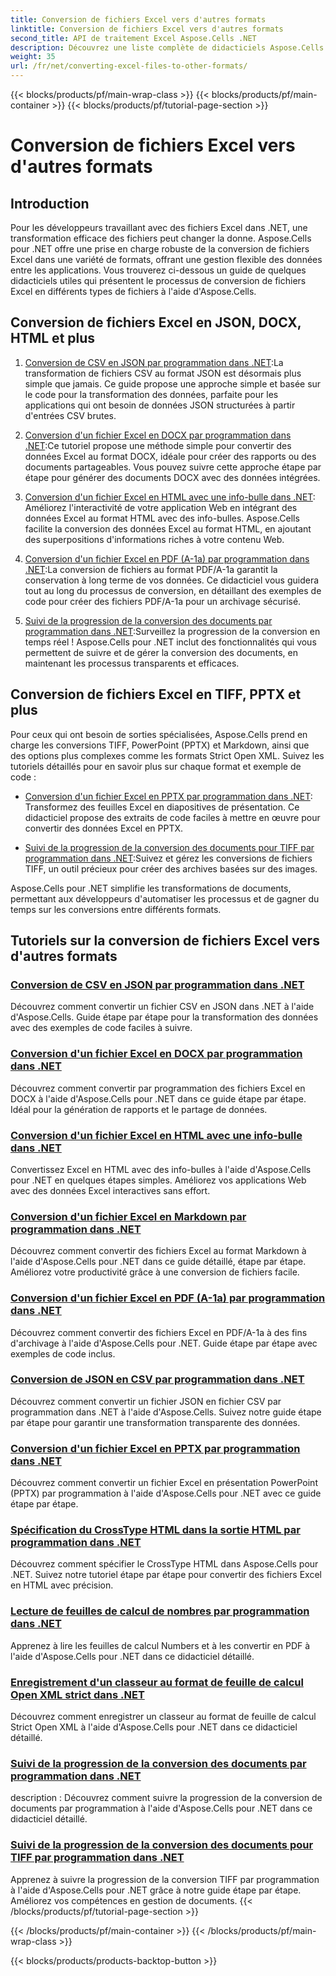```yaml
---
title: Conversion de fichiers Excel vers d'autres formats
linktitle: Conversion de fichiers Excel vers d'autres formats
second_title: API de traitement Excel Aspose.Cells .NET
description: Découvrez une liste complète de didacticiels Aspose.Cells pour .NET pour convertir des fichiers Excel dans des formats tels que JSON, DOCX, HTML, PDF, Markdown, etc.
weight: 35
url: /fr/net/converting-excel-files-to-other-formats/
---
```


{{< blocks/products/pf/main-wrap-class >}}
{{< blocks/products/pf/main-container >}}
{{< blocks/products/pf/tutorial-page-section >}}

# Conversion de fichiers Excel vers d'autres formats

## Introduction

Pour les développeurs travaillant avec des fichiers Excel dans .NET, une transformation efficace des fichiers peut changer la donne. Aspose.Cells pour .NET offre une prise en charge robuste de la conversion de fichiers Excel dans une variété de formats, offrant une gestion flexible des données entre les applications. Vous trouverez ci-dessous un guide de quelques didacticiels utiles qui présentent le processus de conversion de fichiers Excel en différents types de fichiers à l'aide d'Aspose.Cells.

## Conversion de fichiers Excel en JSON, DOCX, HTML et plus

1. [Conversion de CSV en JSON par programmation dans .NET](./converting-csv-to-json/):La transformation de fichiers CSV au format JSON est désormais plus simple que jamais. Ce guide propose une approche simple et basée sur le code pour la transformation des données, parfaite pour les applications qui ont besoin de données JSON structurées à partir d'entrées CSV brutes.

2. [Conversion d'un fichier Excel en DOCX par programmation dans .NET](./converting-excel-file-to-docx/):Ce tutoriel propose une méthode simple pour convertir des données Excel au format DOCX, idéale pour créer des rapports ou des documents partageables. Vous pouvez suivre cette approche étape par étape pour générer des documents DOCX avec des données intégrées.

3. [Conversion d'un fichier Excel en HTML avec une info-bulle dans .NET](./converting-excel-file-to-html-with-tooltip/): Améliorez l'interactivité de votre application Web en intégrant des données Excel au format HTML avec des info-bulles. Aspose.Cells facilite la conversion des données Excel au format HTML, en ajoutant des superpositions d'informations riches à votre contenu Web.

4. [Conversion d'un fichier Excel en PDF (A-1a) par programmation dans .NET](./converting-excel-file-to-pdf-a-1a/):La conversion de fichiers au format PDF/A-1a garantit la conservation à long terme de vos données. Ce didacticiel vous guidera tout au long du processus de conversion, en détaillant des exemples de code pour créer des fichiers PDF/A-1a pour un archivage sécurisé.

5. [Suivi de la progression de la conversion des documents par programmation dans .NET](./tracking-document-conversion-progress/):Surveillez la progression de la conversion en temps réel ! Aspose.Cells pour .NET inclut des fonctionnalités qui vous permettent de suivre et de gérer la conversion des documents, en maintenant les processus transparents et efficaces.

## Conversion de fichiers Excel en TIFF, PPTX et plus

Pour ceux qui ont besoin de sorties spécialisées, Aspose.Cells prend en charge les conversions TIFF, PowerPoint (PPTX) et Markdown, ainsi que des options plus complexes comme les formats Strict Open XML. Suivez les tutoriels détaillés pour en savoir plus sur chaque format et exemple de code :

- [Conversion d'un fichier Excel en PPTX par programmation dans .NET](./converting-excel-file-to-pptx/): Transformez des feuilles Excel en diapositives de présentation. Ce didacticiel propose des extraits de code faciles à mettre en œuvre pour convertir des données Excel en PPTX.

- [Suivi de la progression de la conversion des documents pour TIFF par programmation dans .NET](./tracking-document-conversion-progress-for-tiff/):Suivez et gérez les conversions de fichiers TIFF, un outil précieux pour créer des archives basées sur des images.

Aspose.Cells pour .NET simplifie les transformations de documents, permettant aux développeurs d'automatiser les processus et de gagner du temps sur les conversions entre différents formats.

## Tutoriels sur la conversion de fichiers Excel vers d'autres formats
### [Conversion de CSV en JSON par programmation dans .NET](./converting-csv-to-json/)
Découvrez comment convertir un fichier CSV en JSON dans .NET à l'aide d'Aspose.Cells. Guide étape par étape pour la transformation des données avec des exemples de code faciles à suivre.
### [Conversion d'un fichier Excel en DOCX par programmation dans .NET](./converting-excel-file-to-docx/)
Découvrez comment convertir par programmation des fichiers Excel en DOCX à l'aide d'Aspose.Cells pour .NET dans ce guide étape par étape. Idéal pour la génération de rapports et le partage de données.
### [Conversion d'un fichier Excel en HTML avec une info-bulle dans .NET](./converting-excel-file-to-html-with-tooltip/)
Convertissez Excel en HTML avec des info-bulles à l'aide d'Aspose.Cells pour .NET en quelques étapes simples. Améliorez vos applications Web avec des données Excel interactives sans effort.
### [Conversion d'un fichier Excel en Markdown par programmation dans .NET](./converting-excel-file-to-markdown/)
Découvrez comment convertir des fichiers Excel au format Markdown à l'aide d'Aspose.Cells pour .NET dans ce guide détaillé, étape par étape. Améliorez votre productivité grâce à une conversion de fichiers facile.
### [Conversion d'un fichier Excel en PDF (A-1a) par programmation dans .NET](./converting-excel-file-to-pdf-a-1a/)
Découvrez comment convertir des fichiers Excel en PDF/A-1a à des fins d'archivage à l'aide d'Aspose.Cells pour .NET. Guide étape par étape avec exemples de code inclus.
### [Conversion de JSON en CSV par programmation dans .NET](./converting-json-to-csv/)
Découvrez comment convertir un fichier JSON en fichier CSV par programmation dans .NET à l'aide d'Aspose.Cells. Suivez notre guide étape par étape pour garantir une transformation transparente des données.
### [Conversion d'un fichier Excel en PPTX par programmation dans .NET](./converting-excel-file-to-pptx/)
Découvrez comment convertir un fichier Excel en présentation PowerPoint (PPTX) par programmation à l'aide d'Aspose.Cells pour .NET avec ce guide étape par étape.
### [Spécification du CrossType HTML dans la sortie HTML par programmation dans .NET](./specifying-html-crosstype-in-output-html/)
Découvrez comment spécifier le CrossType HTML dans Aspose.Cells pour .NET. Suivez notre tutoriel étape par étape pour convertir des fichiers Excel en HTML avec précision.
### [Lecture de feuilles de calcul de nombres par programmation dans .NET](./reading-numbers-spreadsheet/)
Apprenez à lire les feuilles de calcul Numbers et à les convertir en PDF à l'aide d'Aspose.Cells pour .NET dans ce didacticiel détaillé.
### [Enregistrement d'un classeur au format de feuille de calcul Open XML strict dans .NET](./saving-workbook-to-strict-open-xml-spreadsheet-format/)
Découvrez comment enregistrer un classeur au format de feuille de calcul Strict Open XML à l'aide d'Aspose.Cells pour .NET dans ce didacticiel détaillé.
### [Suivi de la progression de la conversion des documents par programmation dans .NET](./tracking-document-conversion-progress/)
description : Découvrez comment suivre la progression de la conversion de documents par programmation à l'aide d'Aspose.Cells pour .NET dans ce didacticiel détaillé.
### [Suivi de la progression de la conversion des documents pour TIFF par programmation dans .NET](./tracking-document-conversion-progress-for-tiff/)
Apprenez à suivre la progression de la conversion TIFF par programmation à l'aide d'Aspose.Cells pour .NET grâce à notre guide étape par étape. Améliorez vos compétences en gestion de documents.
{{< /blocks/products/pf/tutorial-page-section >}}

{{< /blocks/products/pf/main-container >}}
{{< /blocks/products/pf/main-wrap-class >}}

{{< blocks/products/products-backtop-button >}}
